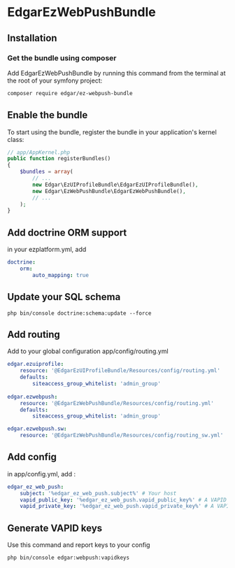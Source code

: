 # EdgarEzWebPushBundle

## Installation

### Get the bundle using composer

Add EdgarEzWebPushBundle by running this command from the terminal at the root of
your symfony project:

```bash
composer require edgar/ez-webpush-bundle
```

## Enable the bundle

To start using the bundle, register the bundle in your application's kernel class:

```php
// app/AppKernel.php
public function registerBundles()
{
    $bundles = array(
        // ...
        new Edgar\EzUIProfileBundle\EdgarEzUIProfileBundle(),
        new Edgar\EzWebPushBundle\EdgarEzWebPushBundle(),
        // ...
    );
}
```

## Add doctrine ORM support

in your ezplatform.yml, add

```yaml
doctrine:
    orm:
        auto_mapping: true
```

## Update your SQL schema

```
php bin/console doctrine:schema:update --force
```

## Add routing

Add to your global configuration app/config/routing.yml

```yaml
edgar.ezuiprofile:
    resource: '@EdgarEzUIProfileBundle/Resources/config/routing.yml'
    defaults:
        siteaccess_group_whitelist: 'admin_group'
        
edgar.ezwebpush:
    resource: '@EdgarEzWebPushBundle/Resources/config/routing.yml'
    defaults:
        siteaccess_group_whitelist: 'admin_group'

edgar.ezwebpush.sw:
    resource: '@EdgarEzWebPushBundle/Resources/config/routing_sw.yml'    
```

## Add config

in app/config.yml, add :

```yaml
edgar_ez_web_push:
    subject: '%edgar_ez_web_push.subject%' # Your host
    vapid_public_key: '%edgar_ez_web_push.vapid_public_key%' # A VAPID public key
    vapid_private_key: '%edgar_ez_web_push.vapid_private_key%' # A VAPID private key
```

## Generate VAPID keys

Use this command and report keys to your config

```
php bin/console edgar:webpush:vapidkeys
```
